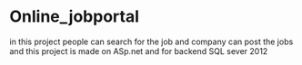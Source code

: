 # Online_jobportal

in this project people can search for the job and company can post the jobs 
and this project is made on ASp.net and for backend SQL sever 2012

